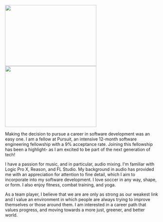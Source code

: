<div>
<a href="https://drive.google.com/uc?export=view&id=1IHZHxEHTpmwhtF4Aqmpwb5m7J8S2nmcl"> <img src="https://drive.google.com/uc?export=view&id=1IHZHxEHTpmwhtF4Aqmpwb5m7J8S2nmcl" width="300" height="200"></a>  <a href="https://drive.google.com/uc?export=view&id=1wyRKJ78RQfCJUWGmgQiT6ptUtbsUdaE3"><img src="https://drive.google.com/uc?export=view&id=1wyRKJ78RQfCJUWGmgQiT6ptUtbsUdaE3" width="300" height="200"></a>
</div>




<div>



Making the decision to pursue a career in software development was an easy one. I am a fellow at Pursuit, an intensive 12-month software engineering fellowship with a 9% acceptance rate. Joining this fellowship has been a highlight-  as I am excited to be part of the next generation of tech! 

I have a passion for music, and in particular, audio mixing. I'm familiar with Logic Pro X, Reason, and FL Studio. My background in audio has provided me with an appreciation for attention to fine detail, which I aim to incorporate into my software development.  I love soccer in any way, shape, or form. I also enjoy fitness, combat training, and yoga. 

As a team player, I believe that we are are only as strong as our weakest link and I value an environment in which people are always trying to improve themselves or those around them. I am interested in a career path that values progress, and moving towards a more just, greener, and better world. 

</div>

<!--

**jamee-maker/jamee-maker** is a ✨ _special_ ✨ repository because its `README.md` (this file) appears on your GitHub profile.

Here are some ideas to get you started:

- 🔭 I’m currently working on ...
- 🌱 I’m currently learning ...
- 👯 I’m looking to collaborate on ...
- 🤔 I’m looking for help with ...
- 💬 Ask me about ...
- 📫 How to reach me: ...
- 😄 Pronouns: ...
- ⚡ Fun fact: ...
-->
